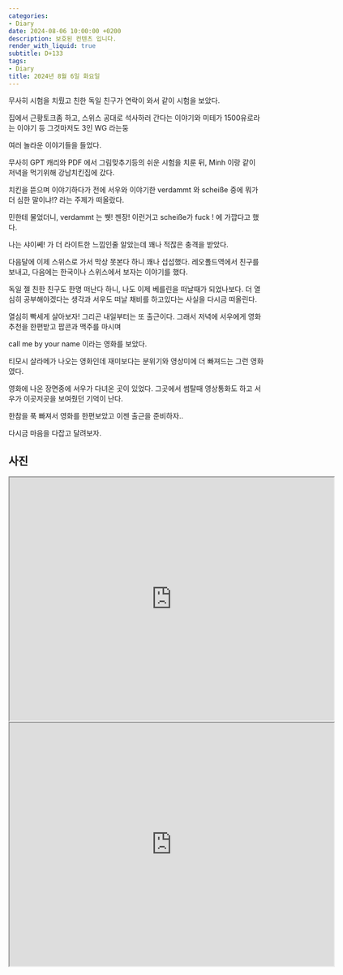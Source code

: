 ```yaml
---
categories:
- Diary
date: 2024-08-06 10:00:00 +0200
description: 보호된 컨텐츠 입니다.
render_with_liquid: true
subtitle: D+133
tags:
- Diary
title: 2024년 8월 6일 화요일
---
```




무사히 시험을 치뤘고 친한 독일 친구가 연락이 와서 같이 시험을 보았다.

집에서 근황토크좀 하고, 스위스 공대로 석사하러 간다는 이야기와 미테가 1500유로라는 이야기 등 그것마저도 3인 WG 라는둥

여러 놀라운 이야기들을 들었다. 

무사히 GPT 캐리와 PDF 에서 그림맞추기등의 쉬운 시험을 치룬 뒤, Minh 이랑 같이 저녁을 먹기위해 강남치킨집에 갔다.

치킨을 뜯으며 이야기하다가 전에 서우와 이야기한 verdammt 와 scheiße 중에 뭐가 더 심한 말이냐!? 라는 주제가 떠올랐다.

민한테 물었더니, verdammt 는 쒯! 젠장! 이런거고 scheiße가 fuck ! 에 가깝다고 했다. 

나는 샤이쎼! 가 더 라이트한 느낌인줄 알았는데 꽤나 적잖은 충격을 받았다.

다음달에 이제 스위스로 가서 막상 못본다 하니 꽤나 섭섭했다. 레오폴드역에서 친구를 보내고, 다음에는 한국이나 스위스에서 보자는 이야기를 했다.

독일 젤 친한 친구도 한명 떠난다 하니, 나도 이제 베를린을 떠날때가 되었나보다. 더 열심히 공부해야겠다는 생각과 서우도 떠날 채비를 하고있다는 사실을 다시금 떠올린다.



열심히 빡세게 살아보자! 그리곤 내일부터는 또 출근이다. 그래서 저녁에 서우에게 영화추천을 한편받고 팝콘과 맥주를 마시며 

call me by your name 이라는 영화를 보았다.

티모시 살라메가 나오는 영화인데 재미보다는 분위기와 영상미에 더 빠져드는 그런 영화였다.

영화에 나온 장면중에 서우가 다녀온 곳이 있었다. 그곳에서 썸탈때 영상통화도 하고 서우가 이곳저곳을 보여줬던 기억이 난다.

한참을 푹 빠져서 영화를 한편보았고 이젠 출근을 준비하자..

다시금 마음을 다잡고 달려보자.



## 사진

<iframe src="https://drive.google.com/file/d/1sGiWWFHnG6jjIK8uDOyy3CkCMzdcyMjK/preview" width="640" height="480" allow="autoplay"></iframe>

<iframe src="https://drive.google.com/file/d/1ciQxQIltLYB_DEI32-6evSZAsLksjrAg/preview" width="640" height="480" allow="autoplay"></iframe>

